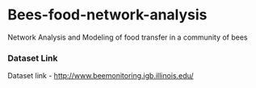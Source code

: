 # Bees-food-network-analysis
Network Analysis and Modeling of food transfer in a community of bees


### Dataset Link
Dataset link - http://www.beemonitoring.igb.illinois.edu/
